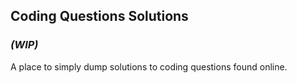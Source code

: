 ## Coding Questions Solutions
### *(WIP)*

A place to simply dump solutions to coding questions found online.